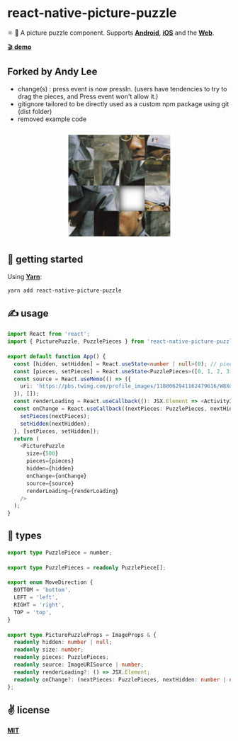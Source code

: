 # react-native-picture-puzzle
⚛️ 🧩  A picture puzzle component. Supports [**Android**](https://reactnative.dev), [**iOS**](https://reactnative.dev) and the [**Web**](https://github.com/necolas/react-native-web).

[🎬 **demo**](https://twitter.com/cawfree/status/1350268277143068673)

## Forked by Andy Lee
- change(s) : press event is now pressIn. (users have tendencies to try to drag the pieces, and Press event won't allow it.)
- gitignore tailored to be directly used as a custom npm package using git (dist folder)
- removed example code

<p align="center">
  <img src="./public/logo.png" width="250" height="250"></img>
</p>


## 🚀 getting started

Using [**Yarn**](https://yarnpkg.com):

```sh
yarn add react-native-picture-puzzle
```

## ✍️ usage

```typescript
import React from 'react';
import { PicturePuzzle, PuzzlePieces } from 'react-native-picture-puzzle';

export default function App() {
  const [hidden, setHidden] = React.useState<number | null>(0); // piece to obscure
  const [pieces, setPieces] = React.useState<PuzzlePieces>([0, 1, 2, 3, 4, 5, 6, 7, 8]);
  const source = React.useMemo(() => ({
    uri: 'https://pbs.twimg.com/profile_images/1180062941162479616/W8XdhKTG_400x400.jpg',
  }), []);
  const renderLoading = React.useCallback((): JSX.Element => <ActivityIndicator />, []);
  const onChange = React.useCallback((nextPieces: PuzzlePieces, nextHidden: number | null): void => {
    setPieces(nextPieces);
    setHidden(nextHidden);
  }, [setPieces, setHidden]);
  return (
    <PicturePuzzle
      size={500}
      pieces={pieces}
      hidden={hidden}
      onChange={onChange}
      source={source}
      renderLoading={renderLoading}
    />
  );
}
```

## 🦄 types

```typescript
export type PuzzlePiece = number;

export type PuzzlePieces = readonly PuzzlePiece[];

export enum MoveDirection {
  BOTTOM = 'bottom',
  LEFT = 'left',
  RIGHT = 'right',
  TOP = 'top',
}

export type PicturePuzzleProps = ImageProps & {
  readonly hidden: number | null;
  readonly size: number;
  readonly pieces: PuzzlePieces;
  readonly source: ImageURISource | number;
  readonly renderLoading?: () => JSX.Element;
  readonly onChange?: (nextPieces: PuzzlePieces, nextHidden: number | null) => void;
};
```

## ✌️ license
[**MIT**](./LICENSE)
